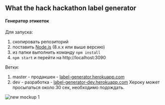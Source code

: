 ## What the hack hackathon label generator

#### Генератор этикеток

Для запуска:

1. скопировать репозиторий
2. поставить [Node.js](https://nodejs.org/en) (8.x.x или выше версию)
3. из папки выполнить команду `npm install`
4. `npm start` и перейти на http://localhost:3090

Ветки:

1. master - продакшен - [label-generator.herokuapp.com](https://label-generator.herokuapp.com)
2. dev - разработка - [label-generator-dev.herokuapp.com](https://label-generator-dev.herokuapp.com)
Хероку может просыпаться около 30 сек, необходимо подождать.

![new mockup 1](https://user-images.githubusercontent.com/18665326/33413094-6f1a837a-d5a0-11e7-8249-291621465742.png)
